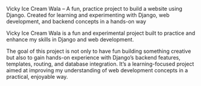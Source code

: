 Vicky Ice Cream Wala – A fun, practice project to build a website using Django. Created for learning and experimenting with Django, web development, and backend concepts in a hands-on way<br>





Vicky Ice Cream Wala is a fun and experimental project built to practice and enhance my skills in Django and web development.<br>


The goal of this project is not only to have fun building something creative but also to gain hands-on experience with Django’s backend features, templates, routing, and database integration. It’s a learning-focused project aimed at improving my understanding of web development concepts in a practical, enjoyable way.
